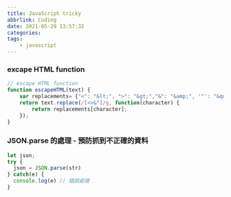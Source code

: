 ```yaml
---
title: JavaScript tricky
abbrlink: Coding
date: 2021-05-29 13:57:32
categories:
tags:
	- javascript
---
```


### excape HTML function
``` js
// escape HTML function
function escapeHTML(text) {  
    var replacements= {"<": "&lt;", ">": "&gt;","&": "&amp;", '"': "&quot;"}    
    return text.replace(/[<>&"]/g, function(character) {  
        return replacements[character];  
    }); 
}
```
<!--more-->

### JSON.parse 的處理 - 預防抓到不正確的資料
``` js
let json;
try {
  json = JSON.parse(str)
} catch(e) {
  console.log(e) // 錯誤處理
}
```
